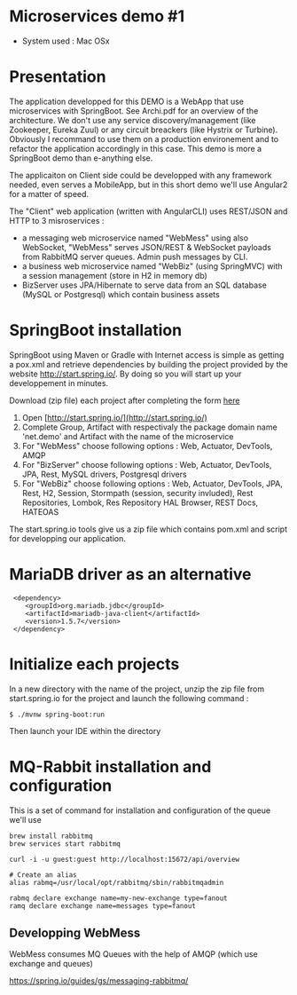 Microservices demo #1
=====================
* System used : Mac OSx

# Presentation

The application developped for this DEMO is a WebApp that use microservices with SpringBoot.
See Archi.pdf for an overview of the architecture.
We don't use any service discovery/management (like Zookeeper, Eureka Zuul) or any circuit breackers (like Hystrix or Turbine). Obviously I recommand to use them on a production environement and to refactor the application accordingly in this case. This demo is more a SpringBoot demo than e-anything else.


The applicaiton on Client side could be developped with any framework needed, even serves a MobileApp, but in this short demo we'll use Angular2 for a matter of speed.

The "Client" web application (written with AngularCLI) uses REST/JSON and HTTP to 3 misroservices : 
- a messaging web microservice named "WebMess" using also WebSocket,
"WebMess" serves JSON/REST & WebSocket payloads from RabbitMQ server queues. Admin push messages by CLI.
- a business web microservice named "WebBiz" (using SpringMVC) with a session management (store in H2 in memory db)
- BizServer uses JPA/Hibernate to serve data from an SQL database (MySQL or Postgresql) which contain business assets

# SpringBoot installation

SpringBoot using Maven or Gradle with Internet access is simple as getting a pox.xml and retrieve dependencies by building the project provided by the website 
http://start.spring.io/.
By doing so you will start up your developpement in minutes.

Download (zip file) each project after completing the form [here](http://start.spring.io/)
1. Open [http://start.spring.io/](http://start.spring.io/)
2. Complete Group, Artifact with respectivaly the package domain name 'net.demo' and Artifact with the name of the microservice
3. For "WebMess" choose following options : Web, Actuator, DevTools, AMQP
4. For "BizServer" choose following options : Web, Actuator, DevTools, JPA, Rest, MySQL drivers, Postgresql drivers
5. For "WebBiz" choose following options : Web, Actuator, DevTools, JPA, Rest, H2, Session, Stormpath (session, security invluded), Rest Repositories, Lombok, Res Repository HAL Browser, REST Docs, HATEOAS

The start.spring.io tools give us a zip file which contains pom.xml and script for developping our application.


# MariaDB driver as an alternative

```
 <dependency>
    <groupId>org.mariadb.jdbc</groupId>
    <artifactId>mariadb-java-client</artifactId>
    <version>1.5.7</version>
 </dependency>
```

# Initialize each projects

In a new directory with the name of the project, unzip the zip file from start.spring.io for the project and launch the following command :

```
$ ./mvnw spring-boot:run
```

Then launch your IDE within the directory

# MQ-Rabbit installation and configuration

This is a set of command for installation and configuration of the queue we'll use 
```
brew install rabbitmq
brew services start rabbitmq

curl -i -u guest:guest http://localhost:15672/api/overview

# Create an alias
alias rabmq=/usr/local/opt/rabbitmq/sbin/rabbitmqadmin

rabmq declare exchange name=my-new-exchange type=fanout
ramq declare exchange name=messages type=fanout
```

## Developping WebMess

WebMess consumes MQ Queues with the help of AMQP (which use exchange and queues)

https://spring.io/guides/gs/messaging-rabbitmq/